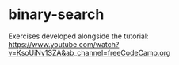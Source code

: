 # binary-search

Exercises developed alongside the tutorial: https://www.youtube.com/watch?v=KsoUiNv1SZA&ab_channel=freeCodeCamp.org
